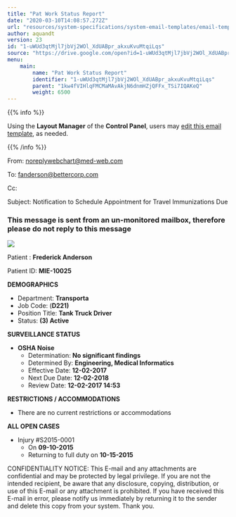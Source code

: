 ```yaml
---
title: "Pat Work Status Report"
date: "2020-03-10T14:08:57.272Z"
url: "resources/system-specifications/system-email-templates/email-templates-from-chart/pat-work-status-report.html"
author: aquandt
version: 23
id: "1-uWUd3qtMjl7jbVj2WOl_XdUABpr_akxuKvuMtqiLqs"
source: "https://drive.google.com/open?id=1-uWUd3qtMjl7jbVj2WOl_XdUABpr_akxuKvuMtqiLqs"
menu:
    main:
        name: "Pat Work Status Report"
        identifier: "1-uWUd3qtMjl7jbVj2WOl_XdUABpr_akxuKvuMtqiLqs"
        parent: "1kw4fVIHlqFMCMaMAvAkjN6dnmHZjQFFx_TSi7IQAKeQ"
        weight: 6500
---
```









{{% info %}}

Using the **Layout Manager** of the **Control Panel**, users may [edit this email template](https://system/?f=admin&subfunc=layout_manager&search_for=email&layout_search=Go&lv_layout_manager_limit=0&opp=edit&doc_type=EWORKS&old_module=Email&old_name=Pat+Work+Status+Report&active=0), as needed.

{{% /info %}}


From: noreplywebchart@med-web.com

To: fanderson@bettercorp.com

Cc:

Subject: Notification to Schedule Appointment for Travel Immunizations Due

### **<strong>This message is sent from an un-monitored mailbox, therefore please do not reply to this message</strong>**

![](pat-work-status-report.images/image1.png)

Patient : **Frederick Anderson** 

Patient ID: **MIE-10025**

**DEMOGRAPHICS**

* Department: <strong>Transporta</strong>
* Job Code: (<strong>D221)</strong>
* Position Title: <strong>Tank Truck Driver</strong>
* Status: <strong>(3) Active</strong>

**SURVEILLANCE STATUS**

* <strong>OSHA Noise</strong>
    * Determination: <strong>No significant findings</strong>
    * Determined By: <strong>Engineering, Medical Informatics</strong>
    * Effective Date: <strong>12-02-2017 </strong>
    * Next Due Date: <strong>12-02-2018</strong>
    * Review Date: <strong>12-02-2017 14:53</strong>

**RESTRICTIONS / ACCOMMODATIONS**

* There are no current restrictions or accommodations

**ALL OPEN CASES**

* Injury #S2015-0001
    * On <strong>09-10-2015</strong>
    * Returning to full duty on <strong>10-15-2015</strong>





CONFIDENTIALITY NOTICE: This E-mail and any attachments are confidential and may be protected by legal privilege. If you are not the intended recipient, be aware that any disclosure, copying, distribution, or use of this E-mail or any attachment is prohibited. If you have received this E-mail in error, please notify us immediately by returning it to the sender and delete this copy from your system. Thank you.

